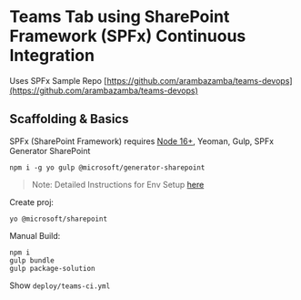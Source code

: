 # Teams Tab using SharePoint Framework (SPFx) Continuous Integration

Uses SPFx Sample Repo [https://github.com/arambazamba/teams-devops](https://github.com/arambazamba/teams-devops)

## Scaffolding & Basics

SPFx (SharePoint Framework) requires [Node 16+](https://nodejs.org/en/download/releases/), Yeoman, Gulp, SPFx Generator SharePoint

```
npm i -g yo gulp @microsoft/generator-sharepoint
```

> Note: Detailed Instructions for Env Setup [here](https://docs.microsoft.com/en-us/sharepoint/dev/spfx/set-up-your-development-environment)

Create proj:

```
yo @microsoft/sharepoint
```

Manual Build:

```
npm i
gulp bundle
gulp package-solution
```

Show `deploy/teams-ci.yml`